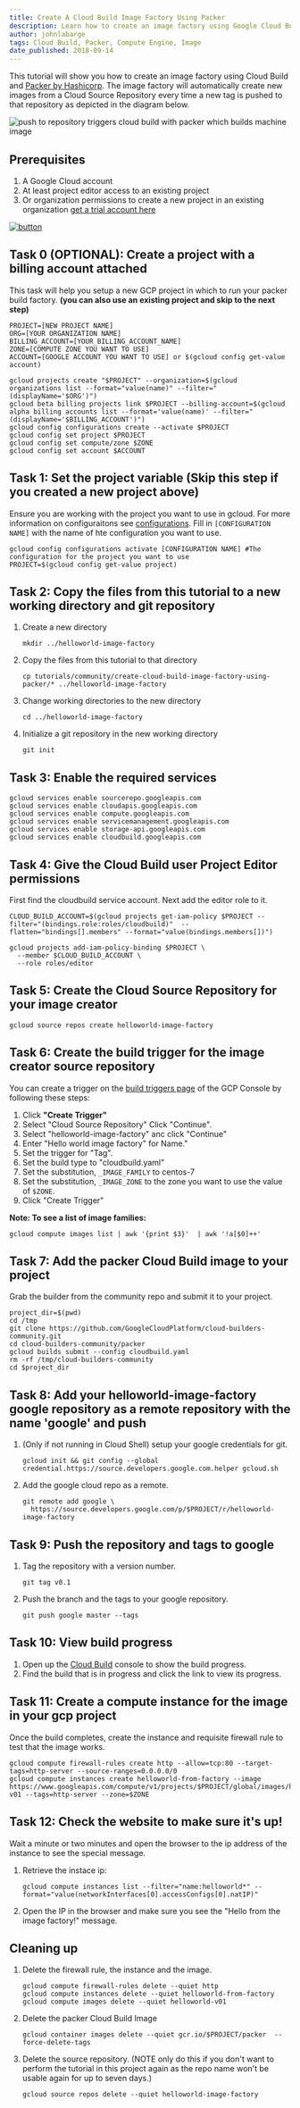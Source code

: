 ```yaml
---
title: Create A Cloud Build Image Factory Using Packer
description: Learn how to create an image factory using Google Cloud Build and Packer.
author: johnlabarge
tags: Cloud Build, Packer, Compute Engine, Image
date_published: 2018-09-14
---
```


This tutorial will show you how to create an image factory using Cloud Build and
[Packer by Hashicorp](https://packer.io). The image factory will automatically
create new images from a Cloud Source Repository every time a new tag is pushed
to that repository as depicted in the diagram below.

![ push to repository triggers cloud build with packer which builds machine image](https://storage.googleapis.com/gcp-community/tutorials/create-cloud-build-image-factory-using-packer/packer-tutorial.png)

## Prerequisites

1.  A Google Cloud account
1.  At least project editor access to an existing project
1.  Or organization permissions to create a new project in an existing
    organization [get a trial account here](https://console.cloud.google.com/freetrial?authuser=2&_ga=2.213928212.-2042919442.1528299768&_gac=1.89261801.1536929612.CjwKCAjwuO3cBRAyEiwAzOxKslw2lWJAN82nAhsu1azihQgX_7aQjek2MPEjanoAwKL5g70Rp0b9zRoCgFwQAvD_BwE)

[![button](https://gstatic.com/cloudssh/images/open-btn.png)](https://console.cloud.google.com/cloudshell/open?git_repo=https://github.com/GoogleCloudPlatform/community&page=editor&tutorial=tutorials/create-cloud-build-image-factory-using-packer/index.md)


## Task 0 (OPTIONAL): Create a project with a billing account attached

This task will help you setup a new GCP project in which to run your packer
build factory. **(you can also use an existing project and skip to the next
step)**

    PROJECT=[NEW PROJECT NAME]
    ORG=[YOUR ORGANIZATION NAME]
    BILLING_ACCOUNT=[YOUR_BILLING_ACCOUNT_NAME]
    ZONE=[COMPUTE ZONE YOU WANT TO USE]
    ACCOUNT=[GOOGLE ACCOUNT YOU WANT TO USE] or $(gcloud config get-value account)

    gcloud projects create "$PROJECT" --organization=$(gcloud organizations list --format="value(name)" --filter="(displayName='$ORG')")
    gcloud beta billing projects link $PROJECT --billing-account=$(gcloud alpha billing accounts list --format='value(name)' --filter="(displayName='$BILLING_ACCOUNT')")
    gcloud config configurations create --activate $PROJECT
    gcloud config set project $PROJECT
    gcloud config set compute/zone $ZONE
    gcloud config set account $ACCOUNT

## Task 1: Set the project variable (Skip this step if you created a new project above)

Ensure you are working with the project you want to use in gcloud.
For more information on configuraitons see [configurations](https://cloud.google.com/sdk/gcloud/reference/config/configurations/).
Fill in `[CONFIGURATION NAME]` with the name of hte configuration you want to use.

    gcloud config configurations activate [CONFIGURATION NAME] #The configuration for the project you want to use
    PROJECT=$(gcloud config get-value project)

## Task 2: Copy the files from this tutorial to a new working directory and git repository

1.  Create a new directory

        mkdir ../helloworld-image-factory

2.  Copy the files from this tutorial to that directory

        cp tutorials/community/create-cloud-build-image-factory-using-packer/* ../helloworld-image-factory

3.  Change working directories to the new directory

        cd ../helloworld-image-factory

4.  Initialize a git repository in the new working directory

        git init

## Task 3: Enable the required services

    gcloud services enable sourcerepo.googleapis.com
    gcloud services enable cloudapis.googleapis.com
    gcloud services enable compute.googleapis.com
    gcloud services enable servicemanagement.googleapis.com
    gcloud services enable storage-api.googleapis.com
    gcloud services enable cloudbuild.googleapis.com

## Task 4: Give the Cloud Build user Project Editor permissions

First find the cloudbuild service account. Next add the editor role to it.

    CLOUD_BUILD_ACCOUNT=$(gcloud projects get-iam-policy $PROJECT --filter="(bindings.role:roles/cloudbuild)"  --flatten="bindings[].members" --format="value(bindings.members[])")

    gcloud projects add-iam-policy-binding $PROJECT \
      --member $CLOUD_BUILD_ACCOUNT \
      --role roles/editor

## Task 5: Create the Cloud Source Repository for your image creator

    gcloud source repos create helloworld-image-factory

## Task 6: Create the build trigger for the image creator source repository

You can create a trigger on the [build triggers page](https://console.cloud.google.com/cloud-build/triggers) of the GCP Console by following these steps:

1. Click **"Create Trigger"**
1. Select "Cloud Source Repository" Click "Continue".
1. Select "helloworld-image-factory" anc click "Continue"
1. Enter "Hello world image factory" for Name."
1. Set the trigger for "Tag".
1. Set the build type to "cloudbuild.yaml"
1. Set the substitution, `_IMAGE_FAMILY` to centos-7
1. Set the substitution, `_IMAGE_ZONE` to the zone you want to use the value of `$ZONE`.
1. Click "Create Trigger"

**Note: To see a list of image families:**

    gcloud compute images list | awk '{print $3}'  | awk '!a[$0]++'

## Task 7: Add the packer Cloud Build image to your project

Grab the builder from the community repo and submit it to your project.

    project_dir=$(pwd)
    cd /tmp
    git clone https://github.com/GoogleCloudPlatform/cloud-builders-community.git
    cd cloud-builders-community/packer
    gcloud builds submit --config cloudbuild.yaml
    rm -rf /tmp/cloud-builders-community
    cd $project_dir

## Task 8: Add your helloworld-image-factory google repository as a remote repository with the name 'google' and push

1.  (Only if not running in Cloud Shell) setup your google credentials for git.

        gcloud init && git config --global credential.https://source.developers.google.com.helper gcloud.sh

2.  Add the google cloud repo as a remote.

        git remote add google \
          https://source.developers.google.com/p/$PROJECT/r/helloworld-image-factory

## Task 9: Push the repository and tags to google

1.  Tag the repository with a version number.

        git tag v0.1

2.  Push the branch and the tags to your google repository.

        git push google master --tags

## Task 10: View build progress

1.  Open up the [Cloud Build](https://console.cloud.google.com/cloud-build) console to show the build progress.
2.  Find the build that is in progress and click the link to view its progress.

## Task 11: Create a compute instance for the image in your gcp project

Once the build completes, create the instance and requisite firewall rule to test that the image works.

    gcloud compute firewall-rules create http --allow=tcp:80 --target-tags=http-server --source-ranges=0.0.0.0/0
    gcloud compute instances create helloworld-from-factory --image https://www.googleapis.com/compute/v1/projects/$PROJECT/global/images/helloworld-v01 --tags=http-server --zone=$ZONE

## Task 12: Check the website to make sure it's up!

Wait a minute or two minutes and open the browser to the ip address of the instance to see the special message.

1.  Retrieve the instace ip:

        gcloud compute instances list --filter="name:helloworld*" --format="value(networkInterfaces[0].accessConfigs[0].natIP)"

2.  Open the IP in the browser and make sure you see the "Hello from the image factory!" message.

## Cleaning up

1.  Delete the firewall rule, the instance and the image.

        gcloud compute firewall-rules delete --quiet http
        gcloud compute instances delete --quiet helloworld-from-factory
        gcloud compute images delete --quiet helloworld-v01

2.  Delete the packer Cloud Build Image

        gcloud container images delete --quiet gcr.io/$PROJECT/packer  --force-delete-tags

3.  Delete the source repository. (NOTE only do this if you don't want to
    perform the tutorial in this project again as the repo name won't be usable
    again for up to seven days.)

        gcloud source repos delete --quiet helloworld-image-factory
